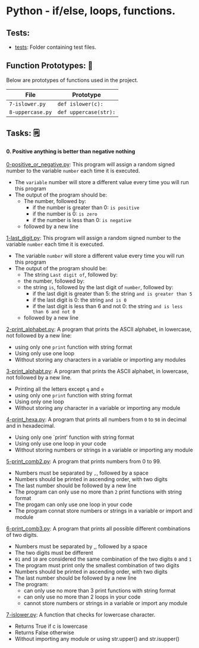 # Python - if/else, loops, functions.

## Tests:

* [tests](./tests): Folder containing test files.

## Function Prototypes: :nut_and_bolt:

Below are prototypes of functions used in the project.

| File                        | Prototype                   |
| --------------------------- | --------------------------- |
| `7-islower.py`              | `def islower(c):`           |
| `8-uppercase.py`            | `def uppercase(str):`       |

## Tasks: :spiral_notepad:
 
#### 0. Positive anything is better than negative nothing
[0-positive_or_negative.py](./0-positive_or_negative.py): This program will assign a random signed number to the variable `number` each time it is executed.
* The `variable` number will store a different value every time you will run this program
* The output of the program should be:
	* The number, followed by:
		* if the number is greater than 0: `is positive`
		* if the number is 0: `is zero`
		* if the number is less than 0: `is negative`
	* followed by a new line

[1-last_digit.py](./1-last_digit.py): This program will assign a random signed number to the variable `number` each time it is executed.
* The variable `number` will store a different value every time you will run this program
* The output of the program should be:
	* The string `Last digit of`, followed by:
	* the number, followed by:
	* the string `is`, followed by the last digit of `number`, followed by:
		* if the last digit is greater than 5: the string `and is greater than 5`
		* if the last digit is 0: the string `and is 0`
		* if the last digit is less than 6 and not 0: the string `and is less than 6 and not 0`
	* followed by a new line

[2-print_alphabet.py](./2-print_alphabet.py): A program that prints the ASCII alphabet, in lowercase, not followed by a new line:
* using only one `print` function with string format
* Using only use one loop
* Without storing any characters in a variable or importing any modules

[3-print_alphabt.py](./3-print_alphabt.py): A program that prints the ASCII alphabet, in lowercase, not followed by a new line.
* Printing all the letters except `q` and `e`
* using only one `print` function with string format
* Using only one loop
* Without storing any character in a variable or importing any module

[4-print_hexa.py](./4-print_hexa.py): A program that prints all numbers from `0` to `98` in decimal and in hexadecimal.
* Using only one `print' function with string format
* Using only use one loop in your code
* Without storing numbers or strings in a variable or importing any module

[5-print_comb2.py](./5-print_comb2.py): A program that prints numbers from 0 to 99.
* Numbers must be separated by `,`, followed by a space
* Numbers should be printed in ascending order, with two digits
* The last number should be followed by a new line
* The program can only use no more than `2` print functions with string format
* The progam can only use one loop in your code
* The program connat store numbers or strings in a variable or import and module

[6-print_comb3.py](./6-print_comb3.py): A program that prints all possible different combinations of two digits.
* Numbers must be separated by ,, followed by a space
* The two digits must be different
* `01` and `10` are considered the same combination of the two digits `0` and `1`
* The program must print only the smallest combination of two digits
* Numbers should be printed in ascending order, with two digits
* The last number should be followed by a new line
* The program:
	* can only use no more than 3 print functions with string format
	* can only use no more than 2 loops in your code
	* cannot store numbers or strings in a variable or import any module

[7-islower.py](./7-islower.py): A function that checks for lowercase character.
* Returns True if c is lowercase
* Returns False otherwise
* Without importing any module or using str.upper() and str.isupper()
